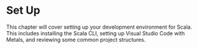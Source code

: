# Set Up

This chapter will cover setting up your development environment for Scala. This
includes installing the Scala CLI, setting up Visual Studio Code with Metals,
and reviewing some common project structures.
